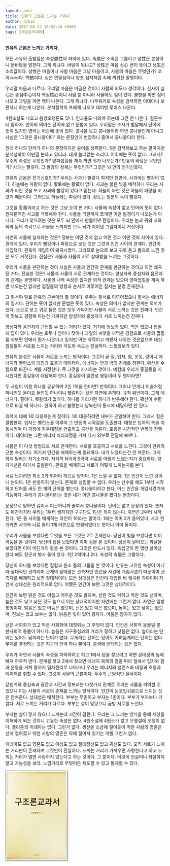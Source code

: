 ```yaml
---
layout: post
title: 만유의 근본은 느끼는 거리다.
author: drkim
date: 2017-08-22 16:52:40 +0900
tags: [깨달음의대화]
---
```

  


**만유의 근본은 느끼는 거리다.**

 
  
모든 사유의 출발점은 속성屬性의 파악에 있다. 속屬은 소속된 그룹이고 성性은 본성이니 본바탕을 말한다. 그게 뭐냐다. 바탕이 뭐냐고? 성性은 마음 심心 변이 뜻이고 생生은 소리값이다. 성性은 마음이니 사람 마음은 그냥 마음이고, 사물의 마음은 무엇인가? 코어core다. 핵核이다. 심은 연필심이나 양초 심지처럼 속에 끼워진 알맹이다. 

  


우리말 마음과 다르다. 우리말 마음은 머금은 것이니 사람의 의도나 생각이다. 한자어 심心은 중심中心이자 핵심核心이니 사람 뿐 아니라 사물에도 심이 있다. 볼펜을 까면 심이 나오고 과일을 까면 핵이 나온다. 그게 뭐냐다. 나무위키로 속성을 검색하면 이데아니 보편자니 하는게 나온다. 분석철학의 프레게 나오고 데이빗 루이스 나온다. 

  


4원소설도 나오고 음양오행론도 있다. 인과율도 나와야 하는데 그건 안 나온다. 결론부터 말하자. 언어의 의미는 단어에 없고 문법에 있다. 우리말은 조사가 발달해서 단어에 뜻이 있지만 영어는 어순에 뜻이 있다. 콩나물 보고 콩나물이라 하면 콩나물인게 아니고 사실은 '그것은 콩나물이다' 하는 문장인데 번잡하니 줄여서 콩나물이라 한다. 

  


원래 하나의 단어가 하나의 문장이지만 술어를 생략한다. 5분 검색해보고 하는 말이지만 분석철학이 이딴걸 논하고 있더라. 대개 쓸데없는 소리다. 어휘에는 뜻이 없다. 그래서? 우주의 속성은 무엇인가? 양파껍질을 계속 까면 뭐가 나오는가? 만유의 바탕은 무엇인가? 사과는 빨갛다. 그 빨강의 정체는 무엇인가? 그것은 뇌 안의 전기신호다. 

  


만유의 근본은 전기신호인가? 우리는 사과가 빨갛다 하지만 천만에. 사과에는 빨강이 없다. 하늘에는 파랑이 없다. 황토에는 황黃이 없다. 사과는 붉은 빛을 배척하니 우리는 사과가 버린 것을 보고 사과에 빨강이 있다고 믿는다. 하늘이 파란 것은 하늘이 파랑을 버렸기 때문이다. 그러므로 하늘에는 파랑이 없다. 황토는 철분의 녹이 빨갛다.

  


그것을 황黃이라고 하는 것은 그냥 눈이 삔 거다. 사물에 속성이 없고 단어에 뜻이 없다. 원자론적인 사고를 극복해야 한다. 사물을 극한까지 쪼개면 어떤 알갱이가 나오는게 아니다. 우리가 찾으려는 것은 모두 뇌 안에서 만들어낸 환영이다. 우리는 눈과 귀와 코와 혀와 몸의 촉각으로 사물을 느끼지만 모두 뇌가 지어낸 그림자이니 거짓이다. 

  


자연의 사물에 실재하는 것은? 정보는 어떤 것에 없고 어떤 것과 어떤 것의 사이에 있다. 관계에 있다. 우리가 빨강이나 파랑으로 보는 것은 그것과 인간 사이의 관계다. 인간이 개입했다. 관측이 개입하여 왜곡시켰다. 그러므로 눈으로 보고 귀로 듣고 몸으로 느낀 것은 모두 거짓된다. 진실은? 사물과 사물이 서로 상대방을 느끼는 그것이다. 

  


우리가 사물을 판단하는 것이 사실은 사물과 인간의 관계를 판단하는 것이고 이건 왜곡된 거다. 진실한 것은? 사물과 사물이 서로 관계하는 것이다. 양성자와 중성자와 음전자의 관계는 분명하다. 사물의 내적 속성은 없지만 외적 관계는 있으며 양파껍질을 계속 까면 나오는건 없지만 껍질들의 방향과 순서로 이루어진 질서는 분명 존재한다. 

  


그 질서야 말로 만유의 근본이라 할 것이다. 우주는 질서로 이루어졌으니 질서는 에너지의 질서다. 단어는 뜻이 없지만 문법은 뜻이 있다. 속성은 의미가 없지만 관계는 의미가 있다. 눈으로 보고 귀로 들은 것은 모두 가짜지만 사물이 서로 느끼는 것은 진짜다. 인간이 맛보고 경험해 아는건 가짜지만 양성자와 중성자가 서로 느끼는건 진짜다. 

  


양성자와 음전자가 근접할 수 있는 거리가 있다. 거기에 정보가 있다. 핵은 없으나 껍질에 답이 있다. 우리는 호두나 밤이나 잣이나 과일의 씨앗을 까먹은 경험으로 사물의 껍질을 까보면 안에서 뭔가 나온다고 믿지만 이는 착각이고 까봤자 나오는 것은없으며 대신 껍질들이 서로를 느끼는 거리와 각도와 속도는 진실하다. 느낌정보가 있다.

  


만유의 본성은 사물이 서로를 느끼는 방식이다. 그것이 곧 질, 입자, 힘, 운동, 량이니 에너지와 밸런스와 대칭과 호응과 데이터다. 에너지는 안과 밖의 경계를 정한다. 확산을 수렴으로 바꾼다. 계를 지정한다. 즉 그것을 지시하는 것이다. 예컨대 우리가 홍길동을 지시했다면 홍길동이 대답해야 한다. 홍길동이 일란성 쌍둥이라 두 명이라면? 

  


두 사람이 이름 하나를 공유하며 2인 1역을 한다면? 반칙이다. 그러나 안개나 이슬처럼 하나인듯 둘이요 둘인듯 하나이니 헷갈리는 것은 자연에 흔하다. 규칙 위반이다. 그게 에너지다. 질이다. 헷갈리기 없기다. 하나를 가리키면 하나가 반응해야 한다. 확산이 수렴으로 바뀔 때 하나다. 한국아 하고 불렀는데 남북한이 동시에 대답하면 안 된다. 

  


외력에 대해 1로 대응하는게 질이다. 1로 대응하려면 내부가 균일해야 한다. 그래서 질은 결합한다. 입자는 밸런스를 이루어 그 반응의 시작점을 도출한다. 대칭은 입자의 축을 이동시키며 이 과정에 좌우대칭을 연출하고 공간을 이룬다. 호응은 시간적인 반복과 진행이다. 데이터는 그런 에너지 처리과정을 거쳐 다시 외부로 전달해 보낸다. 

  


사물은 이 다섯 방법으로 서로 관계한다. 서로를 호출하고 서로를 느낀다. 그것이 만유의 근본 속성이다. 여기서 인간을 배제하는게 중요하다. 내가 느꼈다는건 안 쳐준다. 그게 하지 말라는 자기소개다. 자석의 N극과 S극이 서로를 어떻게 느꼈는지가 중요하다. 양자개념은 여기서 출발한다. 관측을 배제하고 서로가 어떻게 느끼는지를 본다. 

  


서로 느끼려면 최소 2가 되어야 하므로 양자다. 1은 느낄 수 없다. 1은 인간이 느낀 것이니 논외다. 1은 반응하지 않는다. 존재로 성립할 수 없다. 우리는 산수를 해도 1부터 시작하고 단어를 써도 한 개의 단어를 뱉는다. 콩나물이라고 한다. 이는 인간을 개입시켰기에 가능하다. 우리가 콩나물이라는 것은 내가 어떤 콩나물을 봤다는 문장이다. 

  


문장으로 말하면 길어서 피곤하니까 줄여서 콩나물이다. 단어는 없고 문장이 있다. 숫자도 마찬가지라 우리는 1부터 셈하지만 구구단도 1단은 외지 않는다. 자연은 2부터 시작된다. 1은 둘 사이를 매개하는 라인이 1이라는 말이다. 1에는 이미 2가 들어있다. 사과 한 개라면 사과와 나로 둘이 1개 라인으로 연결되었다는 뜻이니 이미 둘이다. 

  


우리가 사물을 보았다면 무엇을 보든 그것은 2로 존재한다. 당신이 빛을 보았다면 이미 어둠을 본 것이다. 당신이 집을 보았다면 이미 길을 본 것이다. 당신이 날아오는 화살을 보았다면 이미 어딘가의 활을 본 것이다. 그것은 반드시 있다. 독립군이 한 명만 살아남았다 해도 장군과 병사 둘이 있다. 1인 2역이니 2다. 속성의 속屬은 그룹이다. 

  


당신이 하나를 보았다면 집합과 원소 둘의 그룹을 본 것이다. 만유는 고유한 속성이 아니라 상대적인 관계이며 관계의 상대성은 관측자인 인간을 사건에 개입시켰기 때문이며 관측자를 배제하고 보면 절대적이다. 모든 상대성은 인간이 개입된 바 왜곡된 가짜이며 자연에 상대성은 원리적으로 없다. 어쨌든 인간이 보면 그것은 상대적이다.

  


인간이 보면 밝은 것도 어둡고 어두운 것도 밝으며, 선한 것도 악하고 악한 것도 선하며, 높은 것도 낮고 낮은 것도 높으니 이는 상대적이지만 자연에는 그런거 없다. 자연은 일방통행이다. 밝음은 있고 어둠은 없으며, 선은 있고 악은 없으며, 높이는 있고 낮이는 없으며, 진보는 있고 보수는 없다. 밝음은 빛이 있어 광자다. 어둠은 암자가 없다.

  


선은 사회화가 있고 악은 사회화에 대칭되는 그 무엇이 없다. 인간은 사회적 동물일 뿐 반사회적 동물이 아니다. 높음은 지구중심과의 거리가 정하고 낮음은 없다. 높이라는 단어는 있어도 낮이라는 단어가 없다. 무게라는 단어는 있어도 가벼움게라는 단어는 없다. 무게를 결정하는 것은 지구의 인력 하나 뿐이다. 중력에 반대되는 것은 없다.

  


우리가 자연과 사물의 속성을 파악하려고 하고 1에서 답을 찾으려고 하면 상대성의 늪에 빠져 허우적 댄다. 관계를 찾고 2에서 찾으면 에너지 복제의 결을 따라 질에서 입자와 힘과 운동을 거쳐 량까지 일사천리로 나아가니 우리는 에너지와 밸런스와 대칭과 호응과 데이터를 취할 수 있다. 그것이 사물의 근본이다. 우주의 근원적인 질서이다. 

  


닫힌계와 중심축과 공간과 시간과 정보라는 다섯가지 관계로 우리는 사물을 파악할 수 있으니 이는 사물이 서로의 존재를 느끼는 방식이다. 인간이 눈코입귀몸으로 느끼는 것은 안쳐준다. 상대성은 배척한다. 부부는 무촌이고 부자는 1촌이다. 부부가 부자보다 가깝다. 서로 느끼는 거리가 다르다. 부부는 살이 맞닿으니 금방 서로를 느낀다.

  


부자는 살이 닿지 않으니 느끼는데 시간이 걸린다. 우리는 그 느끼는 방식을 통해 세상을 이해하게 되는 것이니 고유한 속성은 없다. 4원소설에 4원소가 없고 오행설에 오행이 없다. 플라톤의 이데아는 없다. 그런거 없다. 생선을 소금에 절이듯이 착한 사람의 영혼은 선에 절여졌고 악한 사람의 영혼은 악에 절여져 있기는 개뿔 그런거 없다.

  


이데아도 없고 영혼도 없고 이성도 없고 절대정신도 없고 귀신도 없다. 오직 서로가 느끼는 거리만이 존재하며 그것만이 진실하다. 느끼는 거리가 가까우면 사랑한다고 하고 느끼는 거리가 멀면 사랑하지 않는다고 하는 것이다. 그 뿐이다. 이것이 진실이니 좌절하지 말고 가능성을 보라. 느낌거리로 무엇이든 체포할 수 있고 통제할 수 있다. 

  


![](/files/attach/images/198/886/876/0.jpg)
